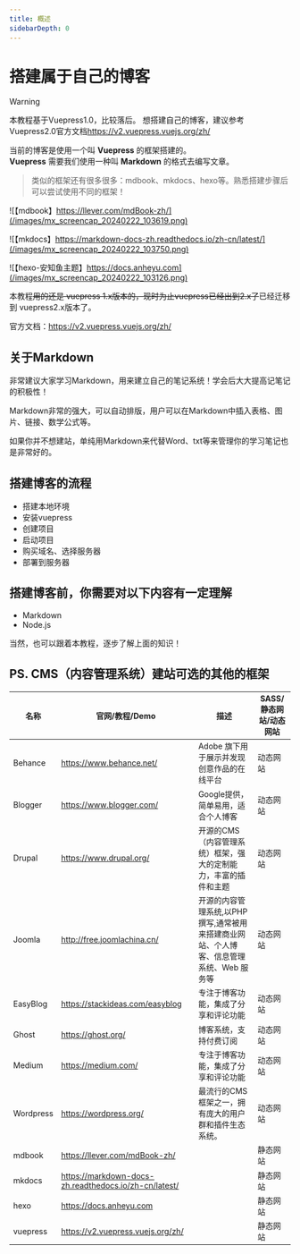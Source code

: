 ```yaml
---
title: 概述
sidebarDepth: 0
---
```


# 搭建属于自己的博客

> [!warning]
> 本教程基于Vuepress1.0，比较落后。
> 想搭建自己的博客，建议参考Vuepress2.0官方文档<https://v2.vuepress.vuejs.org/zh/>


当前的博客是使用一个叫 **Vuepress** 的框架搭建的。  
**Vuepress** 需要我们使用一种叫 **Markdown** 的格式去编写文章。  

> 类似的框架还有很多很多：mdbook、mkdocs、hexo等。熟悉搭建步骤后可以尝试使用不同的框架！

![【mdbook】https://llever.com/mdBook-zh/](/images/mx_screencap_20240222_103619.png)  

![【mkdocs】https://markdown-docs-zh.readthedocs.io/zh-cn/latest/](/images/mx_screencap_20240222_103750.png)

![【hexo-安知鱼主题】https://docs.anheyu.com](/images/mx_screencap_20240222_103126.png)  


本教程~~用的还是 vuepress 1.x版本的，现时为止vuepress已经出到2.x了~~已经迁移到 vuepress2.x版本了。

官方文档：<https://v2.vuepress.vuejs.org/zh/>

## 关于Markdown

非常建议大家学习Markdown，用来建立自己的笔记系统！学会后大大提高记笔记的积极性！  

Markdown非常的强大，可以自动排版，用户可以在Markdown中插入表格、图片、链接、数学公式等。

如果你并不想建站，单纯用Markdown来代替Word、txt等来管理你的学习笔记也是非常好的。

## 搭建博客的流程

- 搭建本地环境
- 安装vuepress
- 创建项目
- 启动项目
- 购买域名、选择服务器
- 部署到服务器

## 搭建博客前，你需要对以下内容有一定理解  

* Markdown
* Node.js

当然，也可以跟着本教程，逐步了解上面的知识！  

## PS. CMS（内容管理系统）建站可选的其他的框架

| 名称        | 官网/教程/Demo                                              | 描述                                                | SASS/静态网站/动态网站 |
|-----------|---------------------------------------------------------|---------------------------------------------------|--------------|
| Behance   | <https://www.behance.net/>                              | Adobe 旗下用于展示并发现创意作品的在线平台                          | 动态网站 |
| Blogger   | <https://www.blogger.com/>                              | Google提供，简单易用，适合个人博客                              | 动态网站 |
| Drupal    | <https://www.drupal.org/>                               | 开源的CMS（内容管理系统）框架，强大的定制能力，丰富的插件和主题                 | 动态网站 |
| Joomla    | <http://free.joomlachina.cn/>                           | 开源的内容管理系统,以PHP撰写,通常被用来搭建商业网站、个人博客、信息管理系统、Web 服务等  | 动态网站 |
| EasyBlog  | <https://stackideas.com/easyblog>                       | 专注于博客功能，集成了分享和评论功能                                | 动态网站 |
| Ghost     | <https://ghost.org/>                                    | 博客系统，支持付费订阅                                       | 动态网站 |
| Medium    | <https://medium.com/>                                   | 专注于博客功能，集成了分享和评论功能                                | 动态网站 |
| Wordpress | <https://wordpress.org/>                                | 最流行的CMS框架之一，拥有庞大的用户群和插件生态系统。                      | 动态网站 |
| mdbook    | <https://llever.com/mdBook-zh/>                         | | 静态网站 |
| mkdocs    | <https://markdown-docs-zh.readthedocs.io/zh-cn/latest/> | | 静态网站 |
| hexo      | <https://docs.anheyu.com>                               | | 静态网站 |
| vuepress  | <https://v2.vuepress.vuejs.org/zh/>                     | | 静态网站 |






